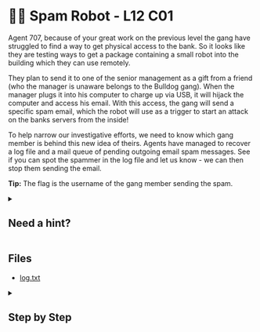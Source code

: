 # 👨‍💻 Spam Robot - L12 C01

Agent 707, because of your great work on the previous level the gang have struggled to find a way to get physical access to the bank. So it looks like they are testing ways to get a package containing a small robot into the building which they can use remotely.

They plan to send it to one of the senior management as a gift from a friend (who the manager is unaware belongs to the Bulldog gang). When the manager plugs it into his computer to charge up via USB, it will hijack the computer and access his email. With this access, the gang will send a specific spam email, which the robot will use as a trigger to start an attack on the banks servers from the inside!

To help narrow our investigative efforts, we need to know which gang member is behind this new idea of theirs. Agents have managed to recover a log file and a mail queue of pending outgoing email spam messages. See if you can spot the spammer in the log file and let us know - we can then stop them sending the email.

**Tip:** The flag is the username of the gang member sending the spam.

<details><summary>

## Need a hint?</summary>

> 💡 Hint: Think about the traits of a spammer - they typically send a huge volume of emails. Is there a user who appears to send way more emails than other legitimate users?

</details>

## Files

- [log.txt](/assets/spamrobot1.txt)

<details><summary>

## Step by Step</summary>

- Download the text file and open it, try to see who is sending the most emails
- The username with the most frequent occurrence (~350) is james_joseph

`flag: james_joseph`

</details>
